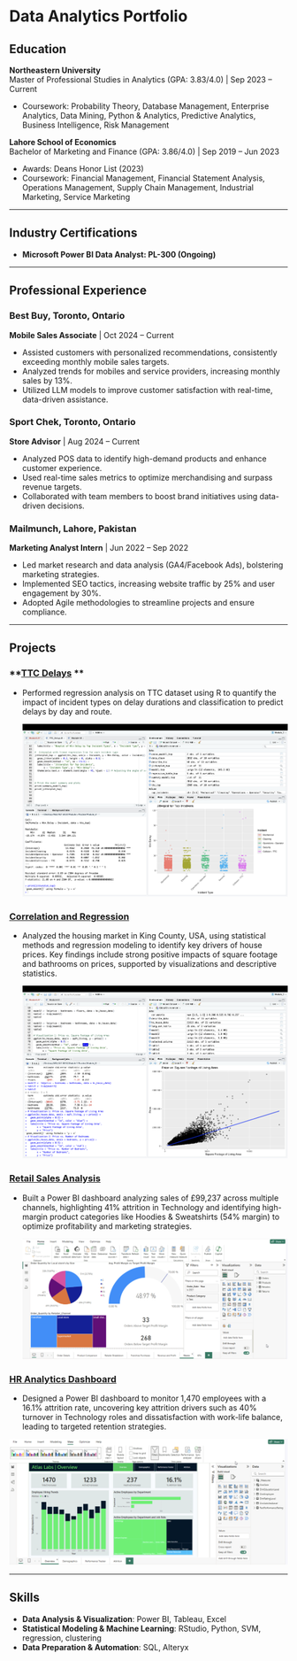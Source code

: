 # Data Analytics Portfolio


## **Education**
**Northeastern University**  
Master of Professional Studies in Analytics (GPA: 3.83/4.0) | Sep 2023 – Current  
- Coursework: Probability Theory, Database Management, Enterprise Analytics, Data Mining, Python & Analytics, Predictive Analytics, Business Intelligence, Risk Management  

**Lahore School of Economics**  
Bachelor of Marketing and Finance (GPA: 3.86/4.0) | Sep 2019 – Jun 2023  
- Awards: Deans Honor List (2023)  
- Coursework: Financial Management, Financial Statement Analysis, Operations Management, Supply Chain Management, Industrial Marketing, Service Marketing  

---

## **Industry Certifications**
- **Microsoft Power BI Data Analyst: PL-300 (Ongoing)**  

---

## **Professional Experience**
### **Best Buy, Toronto, Ontario**  
**Mobile Sales Associate** | Oct 2024 – Current  
- Assisted customers with personalized recommendations, consistently exceeding monthly mobile sales targets.  
- Analyzed trends for mobiles and service providers, increasing monthly sales by 13%.  
- Utilized LLM models to improve customer satisfaction with real-time, data-driven assistance.  

### **Sport Chek, Toronto, Ontario**  
**Store Advisor** | Aug 2024 – Current  
- Analyzed POS data to identify high-demand products and enhance customer experience.  
- Used real-time sales metrics to optimize merchandising and surpass revenue targets.  
- Collaborated with team members to boost brand initiatives using data-driven decisions.  

### **Mailmunch, Lahore, Pakistan**  
**Marketing Analyst Intern** | Jun 2022 – Sep 2022  
- Led market research and data analysis (GA4/Facebook Ads), bolstering marketing strategies.  
- Implemented SEO tactics, increasing website traffic by 25% and user engagement by 30%.  
- Adopted Agile methodologies to streamline projects and ensure compliance.

---

## **Projects**
### **[TTC Delays](https://github.com/hassan1030/TTC-Delays) ** 
- Performed regression analysis on TTC dataset using R to quantify the impact of incident types on delay durations and classification to predict delays by day and route.

  ![TTC Delays](assets/TTC%20Delays.png)

### **[Correlation and Regression](https://github.com/hassan1030/Correlation-and-Regression-in-R)** 
- Analyzed the housing market in King County, USA, using statistical methods and regression modeling to identify key drivers of house prices. Key findings include strong positive impacts of square footage and bathrooms on prices, supported by visualizations and descriptive statistics.

   ![Correlation and Regression](assets/Correlation%20and%20Regression.png)

### **[Retail Sales Analysis](https://github.com/hassan1030/Retail-Sales_Analysis)** 
- Built a Power BI dashboard analyzing sales of £99,237 across multiple channels, highlighting 41% attrition in Technology and identifying high-margin product categories like Hoodies & Sweatshirts (54% margin) to optimize profitability and marketing strategies.

  ![Retail Analysis](assets/Retail%20Analysis.png)

### **[HR Analytics Dashboard](https://github.com/hassan1030/HR-Analytics-in-PowerBi)**  
- Designed a Power BI dashboard to monitor 1,470 employees with a 16.1% attrition rate, uncovering key attrition drivers such as 40% turnover in Technology roles and dissatisfaction with work-life balance, leading to targeted retention strategies.
  
![HR Analytics Dashboard](assets/HR%20Analytics%20Dashboard.png)

---

## **Skills**
- **Data Analysis & Visualization**: Power BI, Tableau, Excel  
- **Statistical Modeling & Machine Learning**: RStudio, Python, SVM, regression, clustering  
- **Data Preparation & Automation**: SQL, Alteryx  
